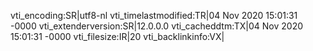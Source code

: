 vti_encoding:SR|utf8-nl
vti_timelastmodified:TR|04 Nov 2020 15:01:31 -0000
vti_extenderversion:SR|12.0.0.0
vti_cacheddtm:TX|04 Nov 2020 15:01:31 -0000
vti_filesize:IR|20
vti_backlinkinfo:VX|
